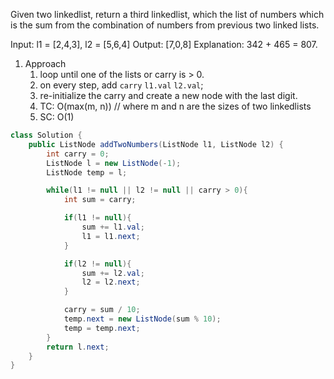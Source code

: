 Given two linkedlist, return a third linkedlist, which the list of numbers which is the sum from the combination of numbers from previous two linked lists.

Input: l1 = [2,4,3], l2 = [5,6,4]
Output: [7,0,8]
Explanation: 342 + 465 = 807.

1. Approach
   1. loop until one of the lists or carry is > 0.
   2. on every step, add `carry` `l1.val` `l2.val`;
   3. re-initialize the carry and create a new node with the last digit.
   4. TC: O(max(m, n)) // where m and n are the sizes of two linkedlists
   5. SC: O(1)

```java
class Solution {
    public ListNode addTwoNumbers(ListNode l1, ListNode l2) {
        int carry = 0;
        ListNode l = new ListNode(-1);
        ListNode temp = l;

        while(l1 != null || l2 != null || carry > 0){
            int sum = carry;

            if(l1 != null){
                sum += l1.val;
                l1 = l1.next;
            }

            if(l2 != null){
                sum += l2.val;
                l2 = l2.next;
            }

            carry = sum / 10;
            temp.next = new ListNode(sum % 10);
            temp = temp.next;
        }
        return l.next;
    }
}
```